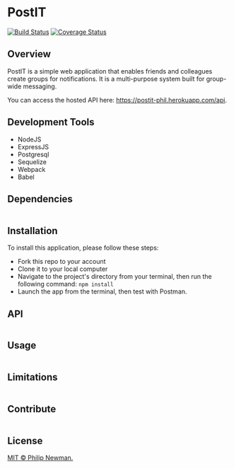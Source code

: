 # PostIT

[![Build Status](https://travis-ci.org/Philipeano/post-it.svg?branch=server)](https://travis-ci.org/Philipeano/post-it?branch=server) 
[![Coverage Status](https://coveralls.io/repos/github/Philipeano/post-it/badge.svg?branch=server)](https://coveralls.io/github/Philipeano/post-it?branch=server)

## Overview
PostIT is a simple web application that enables friends and colleagues create groups for notifications. It is a multi-purpose system built for group-wide messaging.  

You can access the hosted API here: https://postit-phil.herokuapp.com/api. 

## Development Tools

- NodeJS
- ExpressJS
- Postgresql
- Sequelize
- Webpack
- Babel

## Dependencies

```
```

## Installation
To install this application, please follow these steps:

- Fork this repo to your account
- Clone it to your local computer
- Navigate to the project's directory from your terminal, then run the following command: ```npm install```
- Launch the app from the terminal, then test with Postman.

## API

```
```

## Usage

```
```

## Limitations

```
```

## Contribute

```
```

## License
[MIT © Philip Newman.](../LICENSE)
